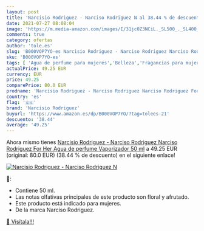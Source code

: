 ```yaml
---
layout: post
title: 'Narcisio Rodriguez - Narciso Rodriguez N al 38.44 % de descuento'
date: 2021-07-27 08:08:04
image: 'https://m.media-amazon.com/images/I/31jc0Z3NCiL._SL500_._SL400_.jpg'
comments: true
category: ofertas
author: 'tole.es'
slug: 'B000VOP7YO-es Narcisio Rodriguez - Narciso Rodriguez Narciso Rodriguez...'
sku: 'B000VOP7YO-es'
tags: [ 'Agua de perfume para mujeres','Belleza','Fragancias para mujeres','Perfumes y fragancias','agua','de','narcisio rodriguez','perfume', ]
actualPrice: 49.25 EUR
currency: EUR
price: 49.25
comparePrice: 80.0 EUR
prodname: 'Narcisio Rodriguez - Narciso Rodriguez Narciso Rodriguez For Her Agua de perfume Vaporizador 50 ml'
country: 'es'
flag: '🇪🇸'
brand: 'Narcisio Rodriguez'
buyurl: 'https://www.amazon.es/dp/B000VOP7YO/?tag=tolees-21'
descuento: '38.44'
average: '49.25'
---
```


Ahora mismo tienes [Narcisio Rodriguez - Narciso Rodriguez Narciso Rodriguez For Her Agua de perfume Vaporizador 50 ml](https://www.amazon.es/dp/B000VOP7YO/?tag=tolees-21) a 49.25 EUR (original: 80.0 EUR) (38.44 %  de descuento) en el siguiente enlace!

[![Narcisio Rodriguez - Narciso Rodriguez N](https://m.media-amazon.com/images/I/31jc0Z3NCiL._SL500_._SL400_.jpg)](https://www.amazon.es/dp/B000VOP7YO/?tag=tolees-21)

🔎:

- Contiene 50 ml.
- Las notas olfativas principales de este producto son floral y afrutado.
- Este producto está indicado para mujeres.
- De la marca Narciso Rodriguez.

[🛒 Visítala!!!](https://www.amazon.es/dp/B000VOP7YO/?tag=tolees-21)
